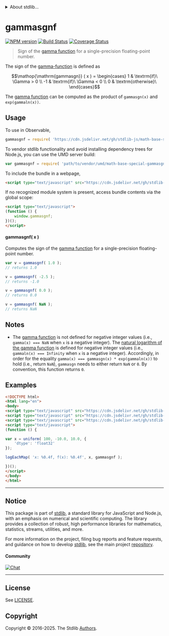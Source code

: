 <!--

@license Apache-2.0

Copyright (c) 2025 The Stdlib Authors.

Licensed under the Apache License, Version 2.0 (the "License");
you may not use this file except in compliance with the License.
You may obtain a copy of the License at

   http://www.apache.org/licenses/LICENSE-2.0

Unless required by applicable law or agreed to in writing, software
distributed under the License is distributed on an "AS IS" BASIS,
WITHOUT WARRANTIES OR CONDITIONS OF ANY KIND, either express or implied.
See the License for the specific language governing permissions and
limitations under the License.

-->


<details>
  <summary>
    About stdlib...
  </summary>
  <p>We believe in a future in which the web is a preferred environment for numerical computation. To help realize this future, we've built stdlib. stdlib is a standard library, with an emphasis on numerical and scientific computation, written in JavaScript (and C) for execution in browsers and in Node.js.</p>
  <p>The library is fully decomposable, being architected in such a way that you can swap out and mix and match APIs and functionality to cater to your exact preferences and use cases.</p>
  <p>When you use stdlib, you can be absolutely certain that you are using the most thorough, rigorous, well-written, studied, documented, tested, measured, and high-quality code out there.</p>
  <p>To join us in bringing numerical computing to the web, get started by checking us out on <a href="https://github.com/stdlib-js/stdlib">GitHub</a>, and please consider <a href="https://opencollective.com/stdlib">financially supporting stdlib</a>. We greatly appreciate your continued support!</p>
</details>

# gammasgnf

[![NPM version][npm-image]][npm-url] [![Build Status][test-image]][test-url] [![Coverage Status][coverage-image]][coverage-url] <!-- [![dependencies][dependencies-image]][dependencies-url] -->

> Sign of the [gamma function][@stdlib/math/base/special/gamma] for a single-precision floating-point number.

<section class="intro">

The sign of the [gamma-function][@stdlib/math/base/special/gamma] is defined as

<!-- <equation class="equation" label="eq:gamma_sign_function" align="center" raw="\operatorname{gammasgn} ( x ) = \begin{cases} 1 & \textrm{if}\ \Gamma > 0 \\ -1 & \textrm{if}\ \Gamma < 0 \\ 0 & \textrm{otherwise}\ \end{cases}" alt="Sign of the gamma function"> -->

```math
\mathop{\mathrm{gammasgn}} ( x ) = \begin{cases} 1 & \textrm{if}\ \Gamma > 0 \\ -1 & \textrm{if}\ \Gamma < 0 \\ 0 & \textrm{otherwise}\ \end{cases}
```

<!-- </equation> -->

The [gamma function][@stdlib/math/base/special/gamma] can be computed as the product of `gammasgn(x)` and `exp(gammaln(x))`.

</section>

<!-- /.intro -->



<section class="usage">

## Usage

To use in Observable,

```javascript
gammasgnf = require( 'https://cdn.jsdelivr.net/gh/stdlib-js/math-base-special-gammasgnf@umd/browser.js' )
```

To vendor stdlib functionality and avoid installing dependency trees for Node.js, you can use the UMD server build:

```javascript
var gammasgnf = require( 'path/to/vendor/umd/math-base-special-gammasgnf/index.js' )
```

To include the bundle in a webpage,

```html
<script type="text/javascript" src="https://cdn.jsdelivr.net/gh/stdlib-js/math-base-special-gammasgnf@umd/browser.js"></script>
```

If no recognized module system is present, access bundle contents via the global scope:

```html
<script type="text/javascript">
(function () {
    window.gammasgnf;
})();
</script>
```

#### gammasgnf( x )

Computes the sign of the [gamma function][@stdlib/math/base/special/gamma] for a single-precision floating-point number.

```javascript
var v = gammasgnf( 1.0 );
// returns 1.0

v = gammasgnf( -2.5 );
// returns -1.0

v = gammasgnf( 0.0 );
// returns 0.0

v = gammasgnf( NaN );
// returns NaN
```

</section>

<!-- /.usage -->

<section class="notes">

## Notes

-   The [gamma function][@stdlib/math/base/special/gamma] is not defined for negative integer values (i.e., `gamma(x) === NaN` when `x` is a negative integer). The [natural logarithm of the gamma function][@stdlib/math/base/special/gammaln] is defined for negative integer values (i.e., `gammaln(x) === Infinity` when `x` is a negative integer). Accordingly, in order for the equality `gamma(x) === gammasgn(x) * exp(gammaln(x))` to hold (i.e., return `NaN`), `gammasgn` needs to either return `NaN` or `0`. By convention, this function returns `0`.

</section>

<!-- /. notes -->

<section class="examples">

## Examples

<!-- eslint no-undef: "error" -->

```html
<!DOCTYPE html>
<html lang="en">
<body>
<script type="text/javascript" src="https://cdn.jsdelivr.net/gh/stdlib-js/console-log-each-map@umd/browser.js"></script>
<script type="text/javascript" src="https://cdn.jsdelivr.net/gh/stdlib-js/random-array-uniform@umd/browser.js"></script>
<script type="text/javascript" src="https://cdn.jsdelivr.net/gh/stdlib-js/math-base-special-gammasgnf@umd/browser.js"></script>
<script type="text/javascript">
(function () {

var x = uniform( 100, -10.0, 10.0, {
    'dtype': 'float32'
});

logEachMap( 'x: %0.4f, f(x): %0.4f', x, gammasgnf );

})();
</script>
</body>
</html>
```

</section>

<!-- /.examples -->

<!-- C interface documentation. -->



<!-- Section for related `stdlib` packages. Do not manually edit this section, as it is automatically populated. -->

<section class="related">

</section>

<!-- /.related -->

<!-- Section for all links. Make sure to keep an empty line after the `section` element and another before the `/section` close. -->


<section class="main-repo" >

* * *

## Notice

This package is part of [stdlib][stdlib], a standard library for JavaScript and Node.js, with an emphasis on numerical and scientific computing. The library provides a collection of robust, high performance libraries for mathematics, statistics, streams, utilities, and more.

For more information on the project, filing bug reports and feature requests, and guidance on how to develop [stdlib][stdlib], see the main project [repository][stdlib].

#### Community

[![Chat][chat-image]][chat-url]

---

## License

See [LICENSE][stdlib-license].


## Copyright

Copyright &copy; 2016-2025. The Stdlib [Authors][stdlib-authors].

</section>

<!-- /.stdlib -->

<!-- Section for all links. Make sure to keep an empty line after the `section` element and another before the `/section` close. -->

<section class="links">

[npm-image]: http://img.shields.io/npm/v/@stdlib/math-base-special-gammasgnf.svg
[npm-url]: https://npmjs.org/package/@stdlib/math-base-special-gammasgnf

[test-image]: https://github.com/stdlib-js/math-base-special-gammasgnf/actions/workflows/test.yml/badge.svg?branch=main
[test-url]: https://github.com/stdlib-js/math-base-special-gammasgnf/actions/workflows/test.yml?query=branch:main

[coverage-image]: https://img.shields.io/codecov/c/github/stdlib-js/math-base-special-gammasgnf/main.svg
[coverage-url]: https://codecov.io/github/stdlib-js/math-base-special-gammasgnf?branch=main

<!--

[dependencies-image]: https://img.shields.io/david/stdlib-js/math-base-special-gammasgnf.svg
[dependencies-url]: https://david-dm.org/stdlib-js/math-base-special-gammasgnf/main

-->

[chat-image]: https://img.shields.io/gitter/room/stdlib-js/stdlib.svg
[chat-url]: https://app.gitter.im/#/room/#stdlib-js_stdlib:gitter.im

[stdlib]: https://github.com/stdlib-js/stdlib

[stdlib-authors]: https://github.com/stdlib-js/stdlib/graphs/contributors

[umd]: https://github.com/umdjs/umd
[es-module]: https://developer.mozilla.org/en-US/docs/Web/JavaScript/Guide/Modules

[deno-url]: https://github.com/stdlib-js/math-base-special-gammasgnf/tree/deno
[deno-readme]: https://github.com/stdlib-js/math-base-special-gammasgnf/blob/deno/README.md
[umd-url]: https://github.com/stdlib-js/math-base-special-gammasgnf/tree/umd
[umd-readme]: https://github.com/stdlib-js/math-base-special-gammasgnf/blob/umd/README.md
[esm-url]: https://github.com/stdlib-js/math-base-special-gammasgnf/tree/esm
[esm-readme]: https://github.com/stdlib-js/math-base-special-gammasgnf/blob/esm/README.md
[branches-url]: https://github.com/stdlib-js/math-base-special-gammasgnf/blob/main/branches.md

[stdlib-license]: https://raw.githubusercontent.com/stdlib-js/math-base-special-gammasgnf/main/LICENSE

[@stdlib/math/base/special/gamma]: https://github.com/stdlib-js/math-base-special-gamma/tree/umd

[@stdlib/math/base/special/gammaln]: https://github.com/stdlib-js/math-base-special-gammaln/tree/umd

<!-- <related-links> -->

<!-- </related-links> -->

</section>

<!-- /.links -->

